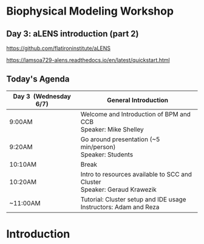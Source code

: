 # Biophysical Modeling Workshop

## Day 3: aLENS introduction (part 2) 

https://github.com/flatironinstitute/aLENS

https://lamsoa729-alens.readthedocs.io/en/latest/quickstart.html


## Today's Agenda

| Day 3  (Wednesday 6/7) | General Introduction |
| --- | --- |
| 9:00AM | Welcome and Introduction of BPM and CCB <br /> Speaker: Mike Shelley|
| 9:20AM | Go around presentation (~5 min/person) <br /> Speaker: Students |
| 10:10AM | Break |
| 10:20AM | Intro to resources available to SCC and Cluster <br /> Speaker: Geraud Krawezik |
| ~11:00AM | Tutorial: Cluster setup and IDE usage <br /> Instructors: Adam and Reza |



# Introduction
